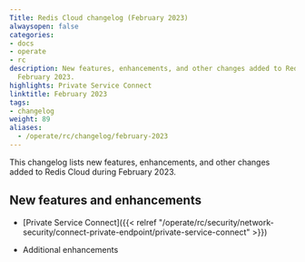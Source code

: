 ```yaml
---
Title: Redis Cloud changelog (February 2023)
alwaysopen: false
categories:
- docs
- operate
- rc
description: New features, enhancements, and other changes added to Redis Cloud during
  February 2023.
highlights: Private Service Connect
linktitle: February 2023
tags:
- changelog
weight: 89
aliases:
  - /operate/rc/changelog/february-2023
---
```


This changelog lists new features, enhancements, and other changes added to Redis Cloud during February 2023.

## New features and enhancements

- [Private Service Connect]({{< relref "/operate/rc/security/network-security/connect-private-endpoint/private-service-connect" >}})

- Additional enhancements
